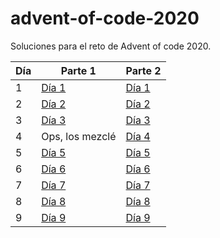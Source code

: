 # advent-of-code-2020

Soluciones para el reto de Advent of code 2020. 

| Día   | Parte 1 | Parte 2 |
| ----- | ------- | ------- |
|   1   | [Día 1](src/day1/index.js) | [Día 1](src/day1/index.js) |
|   2   | [Día 2](src/day2/part1.js) | [Día 2](src/day2/part2.js) |
|   3   | [Día 3](src/day3/part1.js) | [Día 3](src/day3/part2.js) |
|   4   | Ops, los mezclé | [Día 4](src/day4/part1.js) |
|   5   | [Día 5](src/day5/part1.js) | [Día 5](src/day5/part2.js) |
|   6   | [Día 6](src/day6/part1.js) | [Día 6](src/day6/part2.js) |
|   7   | [Día 7](src/day7/part1.js) | [Día 7](src/day7/part2.js) |
|   8   | [Día 8](src/day8/part1.js) | [Día 8](src/day8/part2.js) |
|   9   | [Día 9](src/day9/part1.js) | [Día 9](src/day9/part2.js) |

